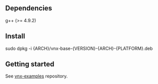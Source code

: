 
## Dependencies

g++ (>= 4.9.2)

## Install

sudo dpkg -i {ARCH}/vnx-base-{VERSION}-{ARCH}-{PLATFORM}.deb

## Getting started

See [vnx-examples](https://github.com/automyinc/vnx-examples/) repository.

